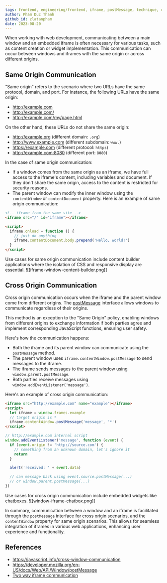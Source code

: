 ```yaml
---
tags: frontend, engineering/frontend, iframe, postMessage, technique, cors, cross-origin-resource-sharing, cross-window-communication, javascript
author: Pham Duc Thanh
github_id: zlatanpham
date: 2023-08-20
---
```


When working with web development, communicating between a main window and an embedded iframe is often necessary for various tasks, such as content creation or widget implementation. This communication can occur between windows and iframes with the same origin or across different origins.

## Same Origin Communication

"Same origin" refers to the scenario where two URLs have the same protocol, domain, and port. For instance, the following URLs have the same origin:

- http://example.com
- http://example.com/
- http://example.com/my/page.html

On the other hand, these URLs do not share the same origin:

- http://example.org (different domain: `.org`)
- http://www.example.com (different subdomain: `www.`)
- https://example.com (different protocol: `https`)
- http://example.com:8080 (different port: `8080`)

In the case of same origin communication:

- If a window comes from the same origin as an iframe, we have full access to the iframe's content, including variables and document. If they don't share the same origin, access to the content is restricted for security reasons.
- The parent window can modify the inner window using the `contentWindow` or `contentDocument` property. Here is an example of same origin communication:

```html
<!-- iframe from the same site -->
<iframe src="/" id="iframe"></iframe>

<script>
  iframe.onload = function () {
    // just do anything
    iframe.contentDocument.body.prepend('Hello, world!')
  }
</script>
```

Use cases for same origin communication include content builder applications where the isolation of CSS and responsive display are essential. ![[iframe-window-content-builder.png]]

## Cross Origin Communication

Cross origin communication occurs when the iframe and the parent window come from different origins. The [postMessage](https://developer.mozilla.org/en-US/docs/Web/API/Window/postMessage) interface allows windows to communicate regardless of their origins.

This method is an exception to the "Same Origin" policy, enabling windows from different origins to exchange information if both parties agree and implement corresponding JavaScript functions, ensuring user safety.

Here's how the communication happens:

- Both the iframe and its parent window can communicate using the `postMessage` method.
- The parent window uses `iframe.contentWindow.postMessage` to send messages to the iframe.
- The iframe sends messages to the parent window using `window.parent.postMessage`.
- Both parties receive messages using `window.addEventListener('message')`.

Here's an example of cross origin communication:

```html
<iframe src="http://example.com" name="example"></iframe>
<script>
  let iframe = window.frames.example
  // target origin is *
  iframe.contentWindow.postMessage('message', '*')
</script>
```

```js
// http://example.com internal script
window.addEventListener('message', function (event) {
  if (event.origin != 'http://source.com') {
    // something from an unknown domain, let's ignore it
    return
  }

  alert('received: ' + event.data)

  // can message back using event.source.postMessage(...)
  // or window.parent.postMessage(...)
})
```

Use cases for cross origin communication include embedded widgets like chatboxes. ![[window-iframe-chatbox.png]]

In summary, communication between a window and an iframe is facilitated through the `postMessage` interface for cross origin scenarios, and the `contentWindow` property for same origin scenarios. This allows for seamless integration of iframes in various web applications, enhancing user experience and functionality.

## References

- https://javascript.info/cross-window-communication
- https://developer.mozilla.org/en-US/docs/Web/API/Window/postMessage
- [Two way iframe communication](https://gist.github.com/pbojinov/8965299)
